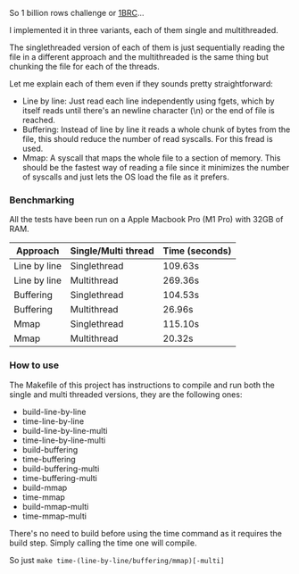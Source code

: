 So 1 billion rows challenge or [1BRC](https://github.com/ifnesi/1brc)...

I implemented it in three variants, each of them single and multithreaded.

The singlethreaded version of each of them is just sequentially reading the file in a different approach and the multithreaded is the same thing but chunking the file for each of the threads.

Let me explain each of them even if they sounds pretty straightforward:

- Line by line: Just read each line independently using fgets, which by itself reads until there's an newline character (\n) or the end of file is reached.
- Buffering: Instead of line by line it reads a whole chunk of bytes from the file, this should reduce the number of read syscalls. For this fread is used.
- Mmap: A syscall that maps the whole file to a section of memory. This should be the fastest way of reading a file since it minimizes the number of syscalls and just lets the OS load the file as it prefers.

### Benchmarking

All the tests have been run on a Apple Macbook Pro (M1 Pro) with 32GB of RAM.

| Approach     | Single/Multi thread | Time (seconds) |
| ------------ | ------------------- | -------------- |
| Line by line | Singlethread        | 109.63s        |
| Line by line | Multithread         | 269.36s        |
| Buffering    | Singlethread        | 104.53s        |
| Buffering    | Multithread         | 26.96s         |
| Mmap         | Singlethread        | 115.10s        |
| Mmap         | Multithread         | 20.32s         |

### How to use

The Makefile of this project has instructions to compile and run both the single and multi threaded versions, they are the following ones:

- build-line-by-line
- time-line-by-line
- build-line-by-line-multi
- time-line-by-line-multi
- build-buffering
- time-buffering
- build-buffering-multi
- time-buffering-multi
- build-mmap
- time-mmap
- build-mmap-multi
- time-mmap-multi

There's no need to build before using the time command as it requires the build step. Simply calling the time one will compile.

So just `make time-(line-by-line/buffering/mmap)[-multi]`
